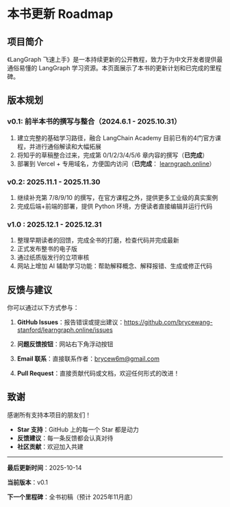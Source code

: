 # 本书更新 Roadmap

## 项目简介

《LangGraph 飞速上手》是一本持续更新的公开教程，致力于为中文开发者提供最通俗易懂的 LangGraph 学习资源。本页面展示了本书的更新计划和已完成的里程碑。

## 版本规划

### v0.1: 前半本书的撰写与整合（2024.6.1 - 2025.10.31）
1. 建立完整的基础学习路径，融合 LangChain Academy 目前已有的4门官方课程，并进行通俗解读和大幅拓展
2. 将知乎的草稿整合过来，完成第 0/1/2/3/4/5/6 章内容的撰写（**已完成**）
3. 部署到 Vercel + 专用域名，方便国内访问（**已完成**： [learngraph.online](https://www.learngraph.online)）

### v0.2: 2025.11.1 - 2025.11.30
1. 继续补充第 7/8/9/10 的撰写，在官方课程之外，提供更多工业级的真实案例
2. 完成后端+前端的部署，提供 Python 环境，方便读者直接编辑并运行代码

### v1.0 : 2025.12.1 - 2025.12.31
1. 整理早期读者的回馈，完成全书的打磨，检查代码并完成最新
2. 正式发布整书的电子版
3. 通过纸质版发行的立项审核
4. 网站上增加 AI 辅助学习功能：帮助解释概念、解释报错、生成或修正代码


## 反馈与建议

你可以通过以下方式参与：

1. **GitHub Issues**：报告错误或提出建议：https://github.com/brycewang-stanford/learngraph.online/issues

2. **问题反馈按钮**：网站右下角浮动按钮

3. **Email 联系**：直接联系作者：brycew6m@gmail.com

4. **Pull Request**：直接贡献代码或文档，欢迎任何形式的改进！


## 致谢

感谢所有支持本项目的朋友们！

- **Star 支持**：GitHub 上的每一个 Star 都是动力
- **反馈建议**：每一条反馈都会认真对待
- **社区贡献**：欢迎加入共建

---

**最后更新时间**：2025-10-14

**当前版本**：v0.1

**下一个里程碑**：全书初稿（预计 2025年11月底）
